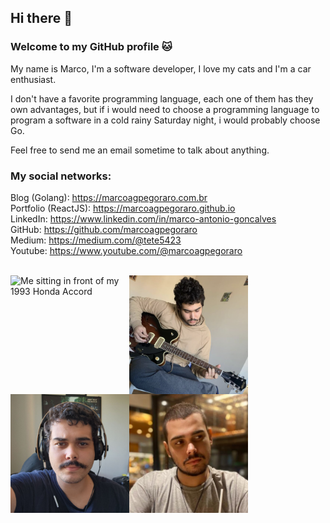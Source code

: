 ## Hi there 👋
### Welcome to my GitHub profile 🐱

My name is Marco, I'm a software developer, I love my cats and I'm a car enthusiast.

I don't have a favorite programming language, each one of them has they own advantages, but if i would need to choose a programming language to program a software in a cold rainy Saturday night, i would probably choose Go.

Feel free to send me an email sometime to talk about anything.

### My social networks:
Blog (Golang): https://marcoagpegoraro.com.br <br>
Portfolio (ReactJS): https://marcoagpegoraro.github.io <br>
LinkedIn: https://www.linkedin.com/in/marco-antonio-goncalves <br>
GitHub: https://github.com/marcoagpegoraro <br>
Medium: https://medium.com/@tete5423 <br>
Youtube: https://www.youtube.com/@marcoagpegoraro <br>

<br>
<img src="https://raw.githubusercontent.com/marcoagpegoraro/marcoagpegoraro/main/Screenshot%20at%20Jul%2013%2000-02-20.png" alt="Me sitting in front of my 1993 Honda Accord"  width="190" align="left"/>
<img src="https://github.com/marcoagpegoraro/marcoagpegoraro/blob/main/Screenshot%20at%20Jun%2007%2019-11-06.png?raw=true" alt="Me playing guitar"  width="190" align="left"/>
<img src="https://github.com/marcoagpegoraro/marcoagpegoraro/blob/main/photo_2023-12-13%2017.30.25.jpeg?raw=true" alt="Me with a mustache"  width="190" align="left"/>
<img src="https://github.com/marcoagpegoraro/marcoagpegoraro/blob/main/profile-pic(1).jpg?raw=true" alt="Me hairless"  width="190" align="left"/>

<!--
**marcoagpegoraro/marcoagpegoraro** is a ✨ _special_ ✨ repository because its `README.md` (this file) appears on your GitHub profile.

Here are some ideas to get you started:

- 🔭 I’m currently working on ...
- 🌱 I’m currently learning ...
- 👯 I’m looking to collaborate on ...
- 🤔 I’m looking for help with ...
- 💬 Ask me about ...
- 📫 How to reach me: ...
- 😄 Pronouns: ...
- ⚡ Fun fact: ...
-->
